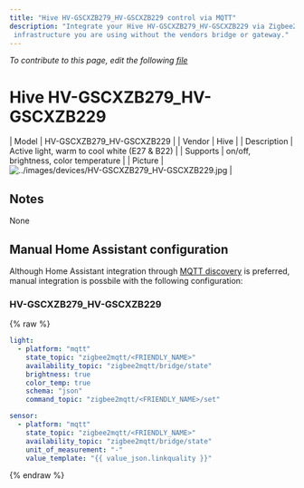 ```yaml
---
title: "Hive HV-GSCXZB279_HV-GSCXZB229 control via MQTT"
description: "Integrate your Hive HV-GSCXZB279_HV-GSCXZB229 via Zigbee2mqtt with whatever smart home
 infrastructure you are using without the vendors bridge or gateway."
---
```


*To contribute to this page, edit the following
[file](https://github.com/Koenkk/zigbee2mqtt.io/blob/master/docgen/device_page_notes.js)*

# Hive HV-GSCXZB279_HV-GSCXZB229

| Model | HV-GSCXZB279_HV-GSCXZB229  |
| Vendor  | Hive  |
| Description | Active light, warm to cool white (E27 & B22) |
| Supports | on/off, brightness, color temperature |
| Picture | ![../images/devices/HV-GSCXZB279_HV-GSCXZB229.jpg](../images/devices/HV-GSCXZB279_HV-GSCXZB229.jpg) |

## Notes

None

## Manual Home Assistant configuration
Although Home Assistant integration through [MQTT discovery](../integration/home_assistant) is preferred,
manual integration is possbile with the following configuration:


### HV-GSCXZB279_HV-GSCXZB229
{% raw %}
```yaml
light:
  - platform: "mqtt"
    state_topic: "zigbee2mqtt/<FRIENDLY_NAME>"
    availability_topic: "zigbee2mqtt/bridge/state"
    brightness: true
    color_temp: true
    schema: "json"
    command_topic: "zigbee2mqtt/<FRIENDLY_NAME>/set"

sensor:
  - platform: "mqtt"
    state_topic: "zigbee2mqtt/<FRIENDLY_NAME>"
    availability_topic: "zigbee2mqtt/bridge/state"
    unit_of_measurement: "-"
    value_template: "{{ value_json.linkquality }}"
```
{% endraw %}


